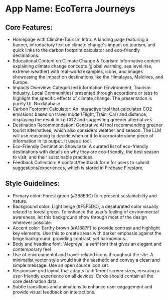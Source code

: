 # **App Name**: EcoTerra Journeys

## Core Features:

- Homepage with Climate-Tourism Intro: A landing page featuring a banner, introductory text on climate change's impact on tourism, and quick links to the carbon footprint calculator and eco-friendly destinations.
- Educational Content on Climate Change & Tourism: Informative content explaining climate change concepts (global warming, sea level rise, extreme weather) with real-world examples, icons, and images showcasing the impact on destinations like the Himalayas, Maldives, and Europe.
- Impacts Overview: Categorized information (Environment, Tourism Industry, Local Communities) presented through accordions or tabs to highlight the specific effects of climate change. The presentation is purely UI. No database
- Carbon Footprint Calculator: An interactive tool that calculates CO2 emissions based on travel mode (Flight, Train, Car) and distance, displaying the result in kg CO2 and suggesting greener alternatives.
- Destination Recommendation: Generative AI tool recommending greener tourist alternatives, which also considers weather and season. The LLM will use reasoning to decide when or if to incorporate some piece of information in its output. It uses a tool.
- Eco-Friendly Destination Showcase: A curated list of eco-friendly destinations with details on why they are eco-friendly, the best season to visit, and their sustainable practices.
- Feedback Collection: A contact/feedback form for users to submit suggestions/experiences, which is stored in Firebase Firestore.

## Style Guidelines:

- Primary color: Forest green (#388E3C) to represent sustainability and nature.
- Background color: Light beige (#F5F5DC), a desaturated color visually related to forest green. To enhance the user's feeling of environmental awareness, let this background show through most of the design wherever possible.
- Accent color: Earthy brown (#A1887F) to provide contrast and highlight key elements. Use this to create areas with darker emphasis against the beige background, providing contrast, yet harmonious.
- Body and headline font: 'Alegreya', a serif font that gives an elegant and contemporary feel
- Use of environmental and travel-related icons throughout the site. A minimalist vector style would suit the aesthetic and convey a clean and simple message. Use an open source icon set.
- Responsive grid layout that adapts to different screen sizes, ensuring a user-friendly experience on all devices. Cards should contain all the core destination data.
- Subtle transitions and animations to enhance user engagement and provide visual feedback on interactions.